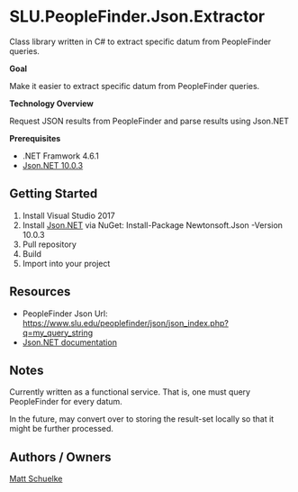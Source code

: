# SLU.PeopleFinder.Json.Extractor

Class library written in C# to extract specific datum from PeopleFinder queries.

**Goal** 

Make it easier to extract specific datum from PeopleFinder queries.

**Technology Overview**

Request JSON results from PeopleFinder and parse results using Json.NET

**Prerequisites**

* .NET Framwork 4.6.1
* [Json.NET 10.0.3](https://www.newtonsoft.com/json)

## Getting Started

1. Install Visual Studio 2017
2. Install [Json.NET](https://www.newtonsoft.com/json) via NuGet: Install-Package Newtonsoft.Json -Version 10.0.3
3. Pull repository
4. Build
5. Import into your project

## Resources

* PeopleFinder Json Url: https://www.slu.edu/peoplefinder/json/json_index.php?q=my_query_string
* [Json.NET documentation](https://www.newtonsoft.com/json/help/html/Introduction.htm)

## Notes

Currently written as a functional service. That is, one must query PeopleFinder for every datum.

In the future, may convert over to storing the result-set locally so that it might be further processed.

## Authors / Owners

[Matt Schuelke](mailto:"matthew.schuelke@slu.edu")

